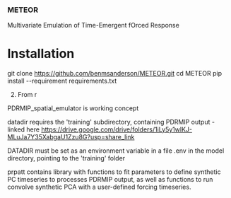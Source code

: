 ### METEOR
Multivariate Emulation of Time-Emergent fOrced Response


# Installation
git clone https://github.com/benmsanderson/METEOR.git
cd METEOR
pip install --requirement requirements.txt



2. From r

PDRMIP_spatial_emulator is working concept

datadir requires the 'training' subdirectory, containing PDRMIP output - linked here https://drive.google.com/drive/folders/1iLy5y1wlKJ-MLuJa7Y35XabgaU1Zzu8G?usp=share_link

DATADIR must be set as an environment variable in a file .env in the model directory, pointing to the 'training' folder

prpatt contains library with functions to fit parameters to define synthetic PC timeseries to processes PDRMIP output, as well as functions to run convolve synthetic PCA with a user-defined forcing timeseries.
